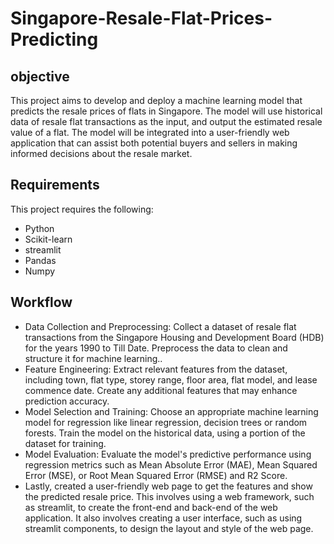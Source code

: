 # Singapore-Resale-Flat-Prices-Predicting

## objective
This project aims to develop and deploy a machine learning model that predicts the resale prices of flats in Singapore. The model will use historical data of resale flat transactions as the input, and output the estimated resale value of a flat. The model will be integrated into a user-friendly web application that can assist both potential buyers and sellers in making informed decisions about the resale market.


## Requirements
This project requires the following:

- Python 
- Scikit-learn 
- streamlit 
- Pandas 
- Numpy

## Workflow

- Data Collection and Preprocessing: Collect a dataset of resale flat transactions from the Singapore Housing and Development Board (HDB) for the years 1990 to Till Date. Preprocess the data to clean and structure it for machine learning..
- Feature Engineering: Extract relevant features from the dataset, including town, flat type, storey range, floor area, flat model, and lease commence date. Create any additional features that may enhance prediction accuracy.
- Model Selection and Training: Choose an appropriate machine learning model for regression like linear regression, decision trees or random forests. Train the model on the historical data, using a portion of the dataset for training.
- Model Evaluation: Evaluate the model's predictive performance using regression metrics such as Mean Absolute Error (MAE), Mean Squared Error (MSE), or Root Mean Squared Error (RMSE) and R2 Score.
- Lastly, created a user-friendly web page to get the features and show the predicted resale price. This involves using a web framework, such as streamlit, to create the front-end and back-end of the web application. It also involves creating a user interface, such as using streamlit components, to design the layout and style of the web page.
